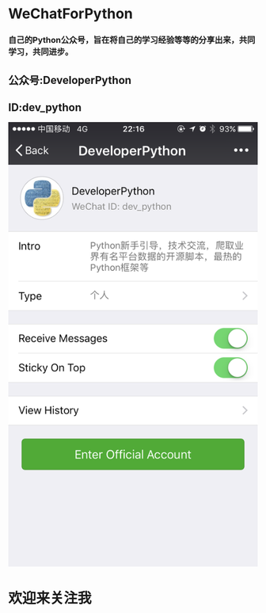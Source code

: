 # WeChatForPython

### 自己的Python公众号，旨在将自己的学习经验等等的分享出来，共同学习，共同进步。

## 公众号:DeveloperPython  

## ID:dev_python

![](https://github.com/xiyouMc/WeChatForPython/blob/master/IMG_0499.PNG?raw=true)
# 欢迎来关注我

